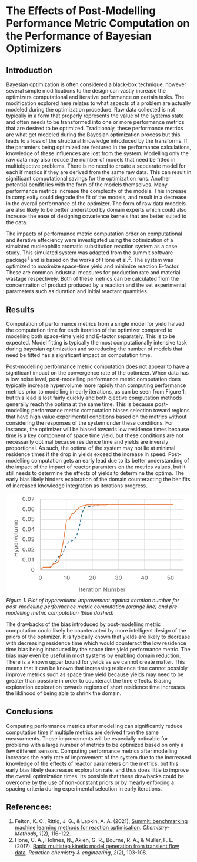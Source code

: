 ﻿# The Effects of Post-Modelling Performance Metric Computation on the Performance of Bayesian Optimizers

## Introduction
Bayesian optimization is often considered a black-box technique, however several simple modifications to 
the design can vastly increase the optimizers computational and iterative performance on certain tasks. The
modification explored here relates to what aspects of a problem are actually modeled during the optimization 
procedure. Raw data collected is not typically in a form that properly represents the value of the systems 
state and often needs to be transformed into one or more performance metrics that are desired to be optimized.
Traditionaly, these performance metrics are what get modeled during the Bayesian optimization process but this 
leads to a loss of the structural knowledge introduced by the transforms. If the paramters being optimized 
are featured in the performance calculations, knowledge of these influences are lost from the system. Modelling 
only the raw data may also reduce the number of models that need be fitted in multiobjective problems. There is 
no need to create a sepearate model for each if metrics if they are derived from the same raw data. This can 
result in significant computational savings for the optimization runs. Another potential benifit lies with the
form of the models themselves. Many performance metrics increase the complexity of the models. This increase in
complexity could degrade the fit of the models, and result in a decrease in the overall performance of the 
optimizer. The form of raw data moodels are also likely to be better understood by domain experts which could 
also increase the ease of designing covarience kernels that are better suited to the data. 

The impacts of performance metric computation order on computational and iterative effeciency were investigated using
the optimization of a simulated nucleophilic aromatic substitution reaction system as a case study. This simulated 
system was adapted from the summit software package<sup>1</sup> and is based on the works of Hone et 
al.<sup>2</sup>. The system was optimized to maximize space-time yield and minimize reaction E-factor. 
These are common industrial measures for production rate and material wastage respectively. Both of these
metrics can be calculated from the concentration of product produced by a reaction and the set experimental 
parameters such as duration and initial reactant quantities.

## Results
Computation of performance metrics from a single model for yield halved the computation time for each iteration of 
the optimizer compared to modelling both space-time yield and E-factor separately. This is to be expected. 
Model fitting is typically the most computationally intensive task during bayesian optimization and so 
reducing the number of models that need be fitted has a significant impact on computation time.

Post-modelling performance metric computation does not appear to have a significant impact on the convergence rate of 
the optimizer. When data has a low noise level, post-modelling performance metric computation does typically increase
hypervolume more rapidly than computing performance metrics prior to modelling in early iterations, as can be seen from Figure 1, but this lead is 
lost fairly quickly and both ojective computation methods generally reach the optima at the same
time. This is because post-modelling performance metric computation biases selection toward regions that have
high value experimental conditions based on the metrics without considering the responses of the system under these conditions.
For instance, the optimizer will be biased towards low residence times because time is a key component of space time yield, but
these conditions are not necessarily optimal because residence time and yields are inversly proportional. As such, the optima of
the system may not lie at minimal residence times if the drop in yields exceed the increase in speed. Post-modelling computation 
gets an early lead due to its better understanding of the impact of the impact of reactor paramters on the metrics values, but it
still needs to determine the effects of yields to determine the optima. The early bias likely hinders exploration of the domain
counteracting the benifits of increased knowledge integration as iterations progress. 

![Plot of hypervolume improvement against iteration number](https://github.com/TSAndrews/EmbeddedKnowledgeBO/blob/b9df31f1587068a08dc98b9ba5ce14b0cd856056/results/HypervolumePlotMetricCompOrder.png?raw=True)
*Figure 1: Plot of hypervolume improvement against iteration number for post-modelling performance metric computation (orange line) and pre-modelling metric computation (blue dashed)*

The drawbacks of the bias introduced by post-modelling metric computation could likely be counteracted by more intelligent design
of the priors of the optimizer. It is typically known that yields are likely to decrease with decreasing residence time which would
counteract the low residence time bias being introduced by the space time yield performance metric. The bias may even be useful in 
most systems by enabling domain reduction. There is a known upper bound for yields as we cannot create matter. This means that it 
can be known that increasing residence time cannot possibly improve metrics such as space time yield because yields may need to be
greater than possible in order to counteract the time effects. Biasing exploration exploration towards regions of short residence 
time increases the liklihood of being able to shrink the domain.

## Conclusions
Computing performance metrics after modelling can significantly reduce computation time if multiple metrics are derived from the same
measurments. These improvements will be especially noticable for problems with a large number of metrics to be optimized based on only 
a few different sensors.
Computing performance metrics after modelling increases the early rate of improvement of the system due to the incrreased knowledge of
the effects of reactor parameters on the metrics, but this early bias likely deacreases exploration rate, and thus does little to improve
the overall optimization times. Its possible that these drawbacks could be overcome by the use of non-constant priors or by mearly 
enforcing a spacing criteria during experimental selection in early iterations.

## References:
1. Felton, K. C., Rittig, J. G., & Lapkin, A. A. (2021), [Summit: benchmarking machine learning methods for reaction optimisation](https://doi.org/10.1002/cmtd.202000051). _Chemistry‐Methods_, _1_(2), 116-122.
2. Hone, C. A., Holmes, N., Akien, G. R., Bourne, R. A., & Muller, F. L. (2017). [Rapid multistep kinetic model generation from transient flow data](https://doi.org/10.1039/C6RE00109B). _Reaction chemistry & engineering_, _2_(2), 103-108.


